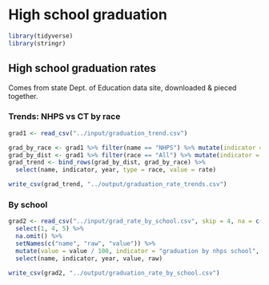 High school graduation
================

``` r
library(tidyverse)
library(stringr)
```

High school graduation rates
----------------------------

Comes from state Dept. of Education data site, downloaded & pieced together.

### Trends: NHPS vs CT by race

``` r
grad1 <- read_csv("../input/graduation_trend.csv")

grad_by_race <- grad1 %>% filter(name == "NHPS") %>% mutate(indicator = "nhps graduation by race")
grad_by_dist <- grad1 %>% filter(race == "All") %>% mutate(indicator = "total graduation by location")
grad_trend <- bind_rows(grad_by_dist, grad_by_race) %>%
  select(name, indicator, year, type = race, value = rate)

write_csv(grad_trend, "../output/graduation_rate_trends.csv")
```

### By school

``` r
grad2 <- read_csv("../input/grad_rate_by_school.csv", skip = 4, na = c("*")) %>%
  select(1, 4, 5) %>%
  na.omit() %>%
  setNames(c("name", "raw", "value")) %>%
  mutate(value = value / 100, indicator = "graduation by nhps school", year = 2016) %>%
  select(name, indicator, year, value, raw)

write_csv(grad2, "../output/graduation_rate_by_school.csv")
```
